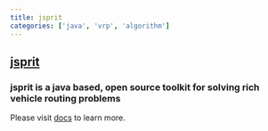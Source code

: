 ```yaml
---
title: jsprit
categories: ['java', 'vrp', 'algorithm']
---
```

## [jsprit](https://github.com/graphhopper/jsprit)

### jsprit is a java based, open source toolkit for solving rich vehicle routing problems

Please visit [docs](https://github.com/graphhopper/jsprit/blob/master/docs/Home.md) to learn more.

